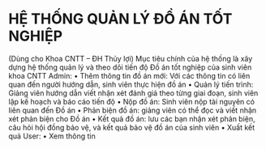 # HỆ THỐNG QUẢN LÝ ĐỒ ÁN TỐT NGHIỆP
(Dùng cho Khoa CNTT – ĐH Thủy lợi)
Mục tiêu chính của hệ thống là xây dựng hệ thống quản lý và theo dõi tiến độ Đồ án tốt nghiệp của sinh viên khoa CNTT
Admin: 
•	Thêm thông tin đồ án mới:   Với các thông tin có liên quan đến người hướng dẫn, sinh viên thực hiện đồ án
•	Quản lý tiến trình: Giảng viên hướng dẫn viết nhận xét đánh giá theo từng giai đoạn, sinh viên lập kế hoạch và báo cáo tiến độ
•	Nộp đồ án: Sinh viên nộp tài nguyên có liên quan đến Đồ án
•	Phản biện đồ án: giảng viên có thể đọc và viết nhận xét phản biện cho Đồ án
•	Kết quả đồ án: lưu các bạn nhận xét phản biện, câu hỏi hội đồng bảo vệ, và kết quả bảo vệ đồ án của sinh viên
•	Xuất kết quả
User:
•	Xem  thông tin

